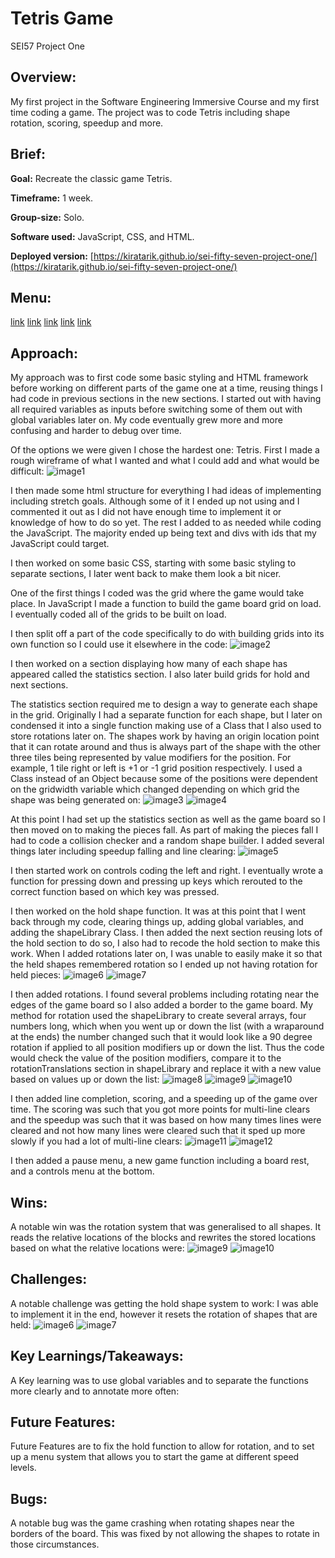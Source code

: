 # Tetris Game
SEI57 Project One

## Overview:
My first project in the Software Engineering Immersive Course and my first time coding a game. The project was to code Tetris including shape rotation, scoring, speedup and more.

## Brief:
**Goal:** Recreate the classic game Tetris.

**Timeframe:** 1 week.

**Group-size:** Solo.

**Software used:** JavaScript, CSS, and HTML. 

**Deployed version:** [https://kiratarik.github.io/sei-fifty-seven-project-one/](https://kiratarik.github.io/sei-fifty-seven-project-one/)

## Menu:
[link](#Brief:)
[link](#Approach:)
[link](#Key-Learnings/Takeaways:)
[link](#Future-Features:)
[link](#Bugs:)

## Approach:
My approach was to first code some basic styling and HTML framework before working on different parts of the game one at a time, reusing things I had code in previous sections in the new sections. I started out with having all required variables as inputs before switching some of them out with global variables later on. My code eventually grew more and more confusing and harder to debug over time.

Of the options we were given I chose the hardest one: Tetris. First I made a rough wireframe of what I wanted and what I could add and what would be difficult:
![image1](./ReadMeImages/1.png)

I then made some html structure for everything I had ideas of implementing including stretch goals. Although some of it I ended up not using and I commented it out as I did not have enough time to implement it or knowledge of how to do so yet. The rest I added to as needed while coding the JavaScript. The majority ended up being text and divs with ids that my JavaScript could target.

I then worked on some basic CSS, starting with some basic styling to separate sections, I later went back to make them look a bit nicer.

One of the first things I coded was the grid where the game would take place. In JavaScript I made a function to build the game board grid on load. I eventually coded all of the grids to be built on load.

I then split off a part of the code specifically to do with building grids into its own function so I could use it elsewhere in the code:
![image2](./ReadMeImages/2.png)

I then worked on a section displaying how many of each shape has appeared called the statistics section. I also later build grids for hold and next sections.

The statistics section required me to design a way to generate each shape in the grid. Originally I had a separate function for each shape, but I later on condensed it into a single function making use of a Class that I also used to store rotations later on. The shapes work by having an origin location point that it can rotate around and thus is always part of the shape with the other three tiles being represented by value modifiers for the position. For example, 1 tile right or left is +1 or -1 grid position respectively. I used a Class instead of an Object because some of the positions were dependent on the gridwidth variable which changed depending on which grid the shape was being generated on:
![image3](./ReadMeImages/3.png)
![image4](./ReadMeImages/4.png)

At this point I had set up the statistics section as well as the game board so I then moved on to making the pieces fall. As part of making the pieces fall I had to code a collision checker and a random shape builder. I added several things later including speedup falling and line clearing:
![image5](./ReadMeImages/5.png)

I then started work on controls coding the left and right. I eventually wrote a function for pressing down and pressing up keys which rerouted to the correct function based on which key was pressed.

I then worked on the hold shape function. It was at this point that I went back through my code, clearing things up, adding global variables, and adding the shapeLibrary Class. I then added the next section reusing lots of the hold section to do so, I also had to recode the hold section to make this work. When I added rotations later on, I was unable to easily make it so that the held shapes remembered rotation so I ended up not having rotation for held pieces:
![image6](./ReadMeImages/6.png)
![image7](./ReadMeImages/7.png)

I then added rotations. I found several problems including rotating near the edges of the game board so I also added a border to the game board. My method for rotation used the shapeLibrary to create several arrays, four numbers long, which when you went up or down the list (with a wraparound at the ends) the number changed such that it would look like a 90 degree rotation if applied to all position modifiers up or down the list. Thus the code would check the value of the position modifiers, compare it to the rotationTranslations section in shapeLibrary and replace it with a new value based on values up or down the list:
![image8](./ReadMeImages/8.png)
![image9](./ReadMeImages/9.png)
![image10](./ReadMeImages/10.png)

I then added line completion, scoring, and a speeding up of the game over time. The scoring was such that you got more points for multi-line clears and the speedup was such that it was based on how many times lines were cleared and not how many lines were cleared such that it sped up more slowly if you had a lot of multi-line clears:
![image11](./ReadMeImages/11.png)
![image12](./ReadMeImages/12.png)

I then added a pause menu, a new game function including a board rest, and a controls menu at the bottom.

## Wins:
A notable win was the rotation system that was generalised to all shapes. It reads the relative locations of the blocks and rewrites the stored locations based on what the relative locations were:
![image9](./ReadMeImages/9.png)
![image10](./ReadMeImages/10.png)

## Challenges:
A notable challenge was getting the hold shape system to work: I was able to implement it in the end, however it resets the rotation of shapes that are held:
![image6](./ReadMeImages/6.png)
![image7](./ReadMeImages/7.png)

## Key Learnings/Takeaways:
A Key learning was to use global variables and to separate the functions more clearly and to annotate more often:

## Future Features:
Future Features are to fix the hold function to allow for rotation, and to set up a menu system that allows you to start the game at different speed levels.

## Bugs:
A notable bug was the game crashing when rotating shapes near the borders of the board. This was fixed by not allowing the shapes to rotate in those circumstances.
